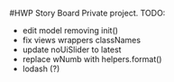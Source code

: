 #HWP Story Board
Private project.
TODO:
- edit model removing init()
- fix views wrappers classNames
- update noUiSlider to latest
- replace wNumb with helpers.format()
- lodash (?)
